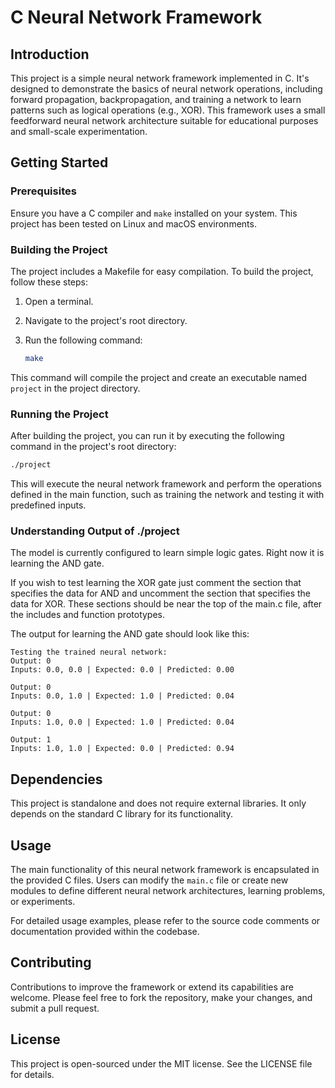 # C Neural Network Framework

## Introduction

This project is a simple neural network framework implemented in C. It's designed to demonstrate the basics of neural network operations, including forward propagation, backpropagation, and training a network to learn patterns such as logical operations (e.g., XOR). This framework uses a small feedforward neural network architecture suitable for educational purposes and small-scale experimentation.

## Getting Started

### Prerequisites

Ensure you have a C compiler and `make` installed on your system. This project has been tested on Linux and macOS environments.

### Building the Project

The project includes a Makefile for easy compilation. To build the project, follow these steps:

1. Open a terminal.
2. Navigate to the project's root directory.
3. Run the following command:

   ```sh
   make
   ```

This command will compile the project and create an executable named `project` in the project directory.

### Running the Project

After building the project, you can run it by executing the following command in the project's root directory:

```sh
./project
```

This will execute the neural network framework and perform the operations defined in the main function, such as training the network and testing it with predefined inputs.

### Understanding Output of ./project
The model is currently configured to learn simple logic gates. Right now it is learning the AND gate.

If you wish to test learning the XOR gate just comment the section that specifies the data for AND and uncomment the section that specifies the data for XOR. These sections should be near the top of the main.c file, after the includes and function prototypes.

The output for learning the AND gate should look like this:
```
Testing the trained neural network:
Output: 0
Inputs: 0.0, 0.0 | Expected: 0.0 | Predicted: 0.00

Output: 0
Inputs: 0.0, 1.0 | Expected: 1.0 | Predicted: 0.04

Output: 0
Inputs: 1.0, 0.0 | Expected: 1.0 | Predicted: 0.04

Output: 1
Inputs: 1.0, 1.0 | Expected: 0.0 | Predicted: 0.94
```
## Dependencies

This project is standalone and does not require external libraries. It only depends on the standard C library for its functionality.

## Usage

The main functionality of this neural network framework is encapsulated in the provided C files. Users can modify the `main.c` file or create new modules to define different neural network architectures, learning problems, or experiments.

For detailed usage examples, please refer to the source code comments or documentation provided within the codebase.

## Contributing

Contributions to improve the framework or extend its capabilities are welcome. Please feel free to fork the repository, make your changes, and submit a pull request.

## License

This project is open-sourced under the MIT license. See the LICENSE file for details.
